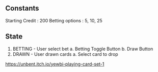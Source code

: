 ## Constants
Starting Credit : 200
Betting options : 5, 10, 25

## State
1. BETTING - User select bet
   a. Betting Toggle Button
   b. Draw Button
2. DRAWN - User drawn cards
   a. Select card to drop

https://unbent.itch.io/yewbi-playing-card-set-1